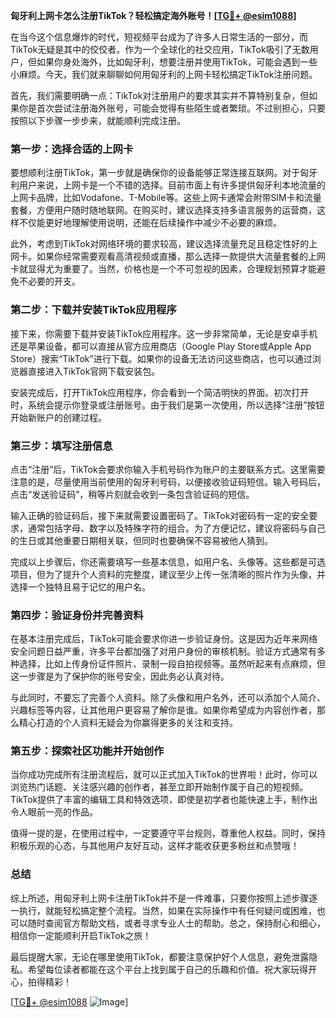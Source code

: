 **匈牙利上网卡怎么注册TikTok？轻松搞定海外账号！[[TG💪+ @esim1088](https://t.me/s/esim1088)]**

在当今这个信息爆炸的时代，短视频平台成为了许多人日常生活的一部分，而TikTok无疑是其中的佼佼者。作为一个全球化的社交应用，TikTok吸引了无数用户，但如果你身处海外，比如匈牙利，想要注册并使用TikTok，可能会遇到一些小麻烦。今天，我们就来聊聊如何用匈牙利的上网卡轻松搞定TikTok注册问题。

首先，我们需要明确一点：TikTok对注册用户的要求其实并不算特别复杂，但如果你是首次尝试注册海外账号，可能会觉得有些陌生或者繁琐。不过别担心，只要按照以下步骤一步步来，就能顺利完成注册。

### 第一步：选择合适的上网卡

要想顺利注册TikTok，第一步就是确保你的设备能够正常连接互联网。对于匈牙利用户来说，上网卡是一个不错的选择。目前市面上有许多提供匈牙利本地流量的上网卡品牌，比如Vodafone、T-Mobile等。这些上网卡通常会附带SIM卡和流量套餐，方便用户随时随地联网。在购买时，建议选择支持多语言服务的运营商，这样不仅能更好地理解使用说明，还能在后续操作中减少不必要的麻烦。

此外，考虑到TikTok对网络环境的要求较高，建议选择流量充足且稳定性好的上网卡。如果你经常需要观看高清视频或直播，那么选择一款提供大流量套餐的上网卡就显得尤为重要了。当然，价格也是一个不可忽视的因素，合理规划预算才能避免不必要的开支。

### 第二步：下载并安装TikTok应用程序

接下来，你需要下载并安装TikTok应用程序。这一步非常简单，无论是安卓手机还是苹果设备，都可以直接从官方应用商店（Google Play Store或Apple App Store）搜索“TikTok”进行下载。如果你的设备无法访问这些商店，也可以通过浏览器直接进入TikTok官网下载安装包。

安装完成后，打开TikTok应用程序，你会看到一个简洁明快的界面。初次打开时，系统会提示你登录或注册账号。由于我们是第一次使用，所以选择“注册”按钮开始新账户的创建过程。

### 第三步：填写注册信息

点击“注册”后，TikTok会要求你输入手机号码作为账户的主要联系方式。这里需要注意的是，尽量使用当前使用的匈牙利号码，以便接收验证码短信。输入号码后，点击“发送验证码”，稍等片刻就会收到一条包含验证码的短信。

输入正确的验证码后，接下来就需要设置密码了。TikTok对密码有一定的安全要求，通常包括字母、数字以及特殊字符的组合。为了方便记忆，建议将密码与自己的生日或其他重要日期相关联，但同时也要确保不容易被他人猜到。

完成以上步骤后，你还需要填写一些基本信息，如用户名、头像等。这些都是可选项目，但为了提升个人资料的完整度，建议至少上传一张清晰的照片作为头像，并选择一个独特且易于记忆的用户名。

### 第四步：验证身份并完善资料

在基本注册完成后，TikTok可能会要求你进一步验证身份。这是因为近年来网络安全问题日益严重，许多平台都加强了对用户身份的审核机制。验证方式通常有多种选择，比如上传身份证件照片、录制一段自拍视频等。虽然听起来有点麻烦，但这一步骤是为了保护你的账号安全，因此务必认真对待。

与此同时，不要忘了完善个人资料。除了头像和用户名外，还可以添加个人简介、兴趣标签等内容，让其他用户更容易了解你是谁。如果你希望成为内容创作者，那么精心打造的个人资料无疑会为你赢得更多的关注和支持。

### 第五步：探索社区功能并开始创作

当你成功完成所有注册流程后，就可以正式加入TikTok的世界啦！此时，你可以浏览热门话题、关注感兴趣的创作者，甚至立即开始制作属于自己的短视频。TikTok提供了丰富的编辑工具和特效选项，即使是初学者也能快速上手，制作出令人眼前一亮的作品。

值得一提的是，在使用过程中，一定要遵守平台规则，尊重他人权益。同时，保持积极乐观的心态，与其他用户友好互动，这样才能收获更多粉丝和点赞哦！

### 总结

综上所述，用匈牙利上网卡注册TikTok并不是一件难事，只要你按照上述步骤逐一执行，就能轻松搞定整个流程。当然，如果在实际操作中有任何疑问或困难，也可以随时查阅官方帮助文档，或者寻求专业人士的帮助。总之，保持耐心和细心，相信你一定能顺利开启TikTok之旅！

最后提醒大家，无论在哪里使用TikTok，都要注意保护好个人信息，避免泄露隐私。希望每位读者都能在这个平台上找到属于自己的乐趣和价值。祝大家玩得开心，拍得精彩！

[[TG💪+ @esim1088](https://t.me/s/esim1088) ![Image](https://i.postimg.cc/4NQfJmqS/Snipaste-2025-05-13-00-14-12.png)]